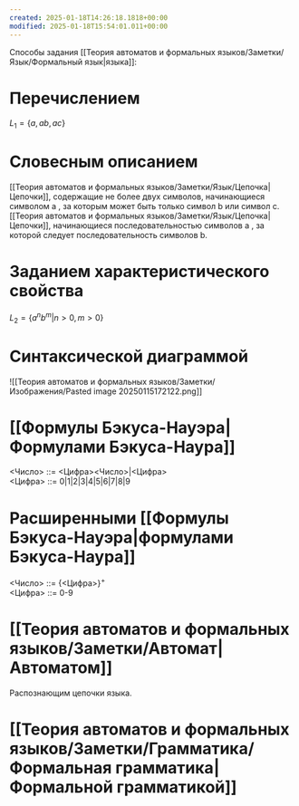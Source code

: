 ```yaml
---
created: 2025-01-18T14:26:18.1818+00:00
modified: 2025-01-18T15:54:01.011+00:00
---
```


Способы задания [[Теория автоматов и формальных языков/Заметки/Язык/Формальный язык|языка]]:
# Перечислением
$L_1 = \{a, ab, ac\}$
# Словесным описанием 
[[Теория автоматов и формальных языков/Заметки/Язык/Цепочка|Цепочки]], содержащие не более двух символов, начинающиеся символом a , за которым может быть только символ b или символ c. 
[[Теория автоматов и формальных языков/Заметки/Язык/Цепочка|Цепочки]], начинающиеся последовательностью символов a , за которой следует последовательность символов b.
# Заданием характеристического свойства
$L_2=\{a^nb^m|n>0,m>0\}$
# Синтаксической диаграммой
![[Теория автоматов и формальных языков/Заметки/Изображения/Pasted image 20250115172122.png]]
# [[Формулы Бэкуса-Науэра|Формулами Бэкуса-Наура]]
<Число> ::= <Цифра><Число>|<Цифра>  
<Цифра> ::= 0|1|2|3|4|5|6|7|8|9

# Расширенными [[Формулы Бэкуса-Науэра|формулами Бэкуса-Наура]]
<Число> ::= $\{$<Цифра>$\}^+$  
<Цифра> ::= 0-9
# [[Теория автоматов и формальных языков/Заметки/Автомат|Автоматом]]
Распознающим цепочки языка.
# [[Теория автоматов и формальных языков/Заметки/Грамматика/Формальная грамматика|Формальной грамматикой]]
